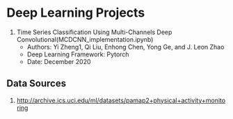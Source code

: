 # Deep Learning Projects

1. Time Series Classification Using Multi-Channels Deep Convolutional(MCDCNN_implementation.ipynb)
    - Authors: Yi Zheng1, Qi Liu, Enhong Chen, Yong Ge, and J. Leon Zhao
    - Deep Learning Framework: Pytorch
    - Date: December 2020

## Data Sources
1.  http://archive.ics.uci.edu/ml/datasets/pamap2+physical+activity+monitoring



